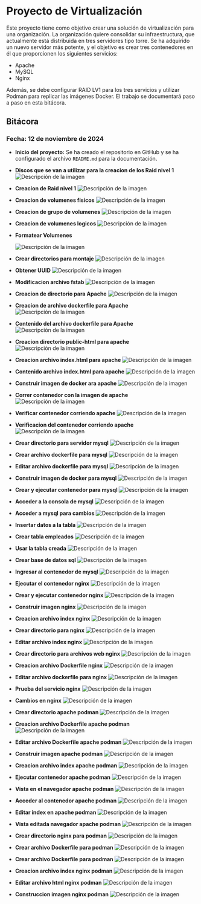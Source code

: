 # Proyecto de Virtualización

Este proyecto tiene como objetivo crear una solución de virtualización para una organización.
La organización quiere consolidar su infraestructura, que actualmente está distribuida en tres servidores tipo torre. Se ha adquirido un nuevo servidor más potente, y el objetivo es crear tres contenedores en él que proporcionen los siguientes servicios:

- Apache
- MySQL
- Nginx

Además, se debe configurar RAID LV1 para los tres servicios y utilizar Podman para replicar las imágenes Docker. El trabajo se documentará paso a paso en esta bitácora.

## Bitácora

### Fecha: 12 de noviembre de 2024
- **Inicio del proyecto:** Se ha creado el repositorio en GitHub y se ha configurado el archivo `README.md` para la documentación.



- **Discos que se van a utilizar para la creacion de los Raid nivel 1**
  ![Descripción de la imagen](https://github.com/RamiroRojasBociga/proyecto-virtualizacion/blob/main/Discos%20para%20raid.png)

- **Creacion de Raid nivel 1**
  ![Descripción de la imagen](https://raw.githubusercontent.com/RamiroRojasBociga/proyecto-virtualizacion/7360178289677da1d0b4f135909b04ff9db93321/Creacion%20de%20raid.png)

- **Creacion de volumenes fisicos**
  ![Descripción de la imagen](https://github.com/RamiroRojasBociga/proyecto-virtualizacion/blob/main/Creacion%20volumenes%20fisicos.png?raw=true)

- **Creacion de grupo de volumenes**
  ![Descripción de la imagen](https://github.com/RamiroRojasBociga/proyecto-virtualizacion/blob/main/Creacion%20grupo%20de%20volumenes.png?raw=true)

- **Creacion de volumenes logicos**
  ![Descripción de la imagen](https://github.com/RamiroRojasBociga/proyecto-virtualizacion/blob/main/Creacion%20Volumenes%20Logicos.png?raw=true)

- **Formatear Volumenes**
  
  ![Descripción de la imagen](https://github.com/RamiroRojasBociga/proyecto-virtualizacion/blob/main/Formatear%20los%20volumenes.png?raw=true)

- **Crear directorios para montaje**
  ![Descripción de la imagen](https://github.com/RamiroRojasBociga/proyecto-virtualizacion/blob/main/Crear%20Directorios%20para%20montaje.png?raw=true)

- **Obtener UUID**
  ![Descripción de la imagen](https://github.com/RamiroRojasBociga/proyecto-virtualizacion/blob/main/Obtener%20UUID.png?raw=true)

- **Modificacion archivo fstab**
  ![Descripción de la imagen](https://github.com/RamiroRojasBociga/proyecto-virtualizacion/blob/main/Modificacion%20archivo%20fstab.png?raw=true)

- **Creacion de directorio para Apache**
  ![Descripción de la imagen](https://raw.githubusercontent.com/RamiroRojasBociga/proyecto-virtualizacion/40870a554c0b690856979732c246f12bbf55d181/Creacion%20directorio%20para%20apache.png)

- **Creacion de archivo dockerfile para Apache**
  ![Descripción de la imagen](https://raw.githubusercontent.com/RamiroRojasBociga/proyecto-virtualizacion/c11e82689b4335badcb1a5fc9a916d9fecb82d54/Creacion%20archivo%20Dockerfile.png)

- **Contenido del archivo dockerfile para Apache**
  ![Descripción de la imagen](https://raw.githubusercontent.com/RamiroRojasBociga/proyecto-virtualizacion/546d2acae52a855c7cf202c210131c53a8005389/Contenido%20Archivo%20dockerfile.png)

- **Creacion directorio public-html para apache**
  ![Descripción de la imagen](https://github.com/RamiroRojasBociga/proyecto-virtualizacion/blob/main/Creacion%20directorio%20public-html.png?raw=true)

- **Creacion archivo index.html para apache**
  ![Descripción de la imagen](https://github.com/RamiroRojasBociga/proyecto-virtualizacion/blob/main/Creacion%20archivo%20index%20html.png?raw=true)

- **Contenido archivo index.html para apache**
  ![Descripción de la imagen](https://raw.githubusercontent.com/RamiroRojasBociga/proyecto-virtualizacion/c66d96ed61d0187ac84271355ed69262c9e28c54/Contenido%20Archivo%20index%20html.png)

- **Construir imagen de docker ara apache**
  ![Descripción de la imagen](https://raw.githubusercontent.com/RamiroRojasBociga/proyecto-virtualizacion/49fabe3e5e35045894b37253199be30d94d48974/Construir%20imagen%20de%20docker.png)

- **Correr contenedor con la imagen de apache**
  ![Descripción de la imagen](https://raw.githubusercontent.com/RamiroRojasBociga/proyecto-virtualizacion/7c5bf03b0732d52a248e84dad9567f1cfb64961b/Correr%20contenedor%20imagen%20de%20Apache.png)

- **Verificar contenedor corriendo apache**
  ![Descripción de la imagen](https://raw.githubusercontent.com/RamiroRojasBociga/proyecto-virtualizacion/7c5bf03b0732d52a248e84dad9567f1cfb64961b/Correr%20contenedor%20imagen%20de%20Apache.png)

- **Verificacion del contenedor corriendo apache**
  ![Descripción de la imagen](https://raw.githubusercontent.com/RamiroRojasBociga/proyecto-virtualizacion/8158c1d34dd5ba3380efaea07d593df3592231fe/Verificacion%20de%20contenedor%20corriendo%202.png)

- **Crear directorio para servidor mysql**
  ![Descripción de la imagen](https://raw.githubusercontent.com/RamiroRojasBociga/proyecto-virtualizacion/1179e99f26bdd2aea78caed33686c5a13d6781d2/Crear%20directorio%20para%20servidor%20MySql.png)

- **Crear archivo dockerfile para mysql**
  ![Descripción de la imagen](https://github.com/RamiroRojasBociga/proyecto-virtualizacion/blob/main/Crear%20archivo%20dockerfile%20para%20mysql.png?raw=true)

- **Editar archivo dockerfile para mysql**
  ![Descripción de la imagen](https://github.com/RamiroRojasBociga/proyecto-virtualizacion/blob/main/Editar%20archivo%20dockerfile%20para%20mysql.png?raw=true)

- **Construir imagen de docker para mysql**
  ![Descripción de la imagen](https://github.com/RamiroRojasBociga/proyecto-virtualizacion/blob/main/Construir%20imagen%20de%20docker%20para%20mysql.png?raw=true)

- **Crear y ejecutar contenedor para mysql**
  ![Descripción de la imagen](https://github.com/RamiroRojasBociga/proyecto-virtualizacion/blob/main/Crear%20y%20ejecutar%20contenedor%20para%20mysql.png?raw=true)

- **Acceder a la consola de mysql**
  ![Descripción de la imagen](https://github.com/RamiroRojasBociga/proyecto-virtualizacion/blob/main/Acceder%20a%20la%20consola%20de%20mysql.png?raw=true)

- **Acceder a mysql para cambios**
  ![Descripción de la imagen](https://github.com/RamiroRojasBociga/proyecto-virtualizacion/blob/main/Acceder%20a%20mysql%20para%20cambios.png)

- **Insertar datos a la tabla**
  ![Descripción de la imagen](https://github.com/user-attachments/assets/3cad430f-3daf-4f21-891b-d8244f0f8c12)

- **Crear tabla empleados**
  ![Descripción de la imagen](https://github.com/RamiroRojasBociga/proyecto-virtualizacion/blob/main/Crear%20tabla%20empleados.png)

- **Usar la tabla creada**
  ![Descripción de la imagen](https://github.com/RamiroRojasBociga/proyecto-virtualizacion/blob/main/Usar%20la%20tabla%20creada.png?raw=true)

- **Crear base de datos sql**
  ![Descripción de la imagen](https://github.com/RamiroRojasBociga/proyecto-virtualizacion/blob/main/Crear%20base%20de%20datos%20sql.png?raw=true)

- **Ingresar al contenedor de mysql**
  ![Descripción de la imagen](https://raw.githubusercontent.com/RamiroRojasBociga/proyecto-virtualizacion/52f3fe0a48446ed210d94b18bfc1e916b0a8f535/Ingresar%20al%20contenedor%20de%20mysql.png)

- **Ejecutar el contenedor nginx**
  ![Descripción de la imagen](https://raw.githubusercontent.com/RamiroRojasBociga/proyecto-virtualizacion/fd4875277a9079f006f4c3d3c0bc75ae95ca9acd/Ejecutar%20el%20contenedor%20nginx.png)

- **Crear y ejecutar contenedor nginx**
  ![Descripción de la imagen](https://github.com/RamiroRojasBociga/proyecto-virtualizacion/blob/main/Crear%20y%20ejecutar%20contenedor%20nginx.png)

- **Construir imagen nginx**
  ![Descripción de la imagen](https://github.com/RamiroRojasBociga/proyecto-virtualizacion/commit/9cb9deb43ce902b6f6334b20a112a16b8913b2a7)

- **Creacion archivo index nginx**
  ![Descripción de la imagen](https://raw.githubusercontent.com/RamiroRojasBociga/proyecto-virtualizacion/ece8bb5f1e779d973be0e55c26000fea66f8720c/Creacion%20archivo%20index%20nginx.png)

- **Crear directorio para nginx**
  ![Descripción de la imagen](https://raw.githubusercontent.com/RamiroRojasBociga/proyecto-virtualizacion/8aa3d996645ce8931cb853372f82ed8be0d35140/Crear%20directorio%20para%20nginx.png)

- **Editar archivo index nginx**
  ![Descripción de la imagen](https://github.com/RamiroRojasBociga/proyecto-virtualizacion/blob/main/Editar%20archivo%20index%20nginx.png)

- **Crear directorio para archivos web nginx**
  ![Descripción de la imagen](https://github.com/RamiroRojasBociga/proyecto-virtualizacion/blob/main/Crear%20directorio%20para%20archivos%20web.png?raw=true)

- **Creacion archivo Dockerfile nginx**
  ![Descripción de la imagen](https://raw.githubusercontent.com/RamiroRojasBociga/proyecto-virtualizacion/d171db386a9713458cf00f40cbd4bd55b09bbc2f/Creacion%20archivo%20Dockerfile%20nginx.png)

- **Editar archivo dockerfile para nginx**
  ![Descripción de la imagen](https://github.com/RamiroRojasBociga/proyecto-virtualizacion/blob/main/Editar%20archivo%20dockerfile%20para%20nginx.png?raw=true)

- **Prueba del servicio nginx**
  ![Descripción de la imagen](https://github.com/RamiroRojasBociga/proyecto-virtualizacion/blob/main/Prueba%20del%20servicio%20nginx.png?raw=true)

- **Cambios en nginx**
  ![Descripción de la imagen](https://github.com/RamiroRojasBociga/proyecto-virtualizacion/blob/main/Cambios%20en%20nginx.png?raw=true)

- **Crear directorio apache podman**
  ![Descripción de la imagen](https://github.com/RamiroRojasBociga/proyecto-virtualizacion/blob/main/Crear%20directorio%20apache%20podman.png?raw=true)

- **Creacion archivo Dockerfile apache podman**
  ![Descripción de la imagen](https://raw.githubusercontent.com/RamiroRojasBociga/proyecto-virtualizacion/57ba61333813127a007bf232512ee385aff31e1c/Creacion%20archivo%20Dockerfile%20apache%20podman.png)

- **Editar archivo Dockerfile apache podman**
  ![Descripción de la imagen](https://raw.githubusercontent.com/RamiroRojasBociga/proyecto-virtualizacion/ca45d0872c055fd7d416b3f393a679609691b6df/Editar%20archivo%20Dockerfile%20apache%20podman.png)

- **Construir imagen apache podman**
  ![Descripción de la imagen](https://raw.githubusercontent.com/RamiroRojasBociga/proyecto-virtualizacion/5d5e404f617ef28e15e9ae8d58792f3958e7fba6/Construir%20imagen%20apache%20podman.png)

- **Creacion archivo index apache podman**
  ![Descripción de la imagen](https://raw.githubusercontent.com/RamiroRojasBociga/proyecto-virtualizacion/c224ba32a9ea3429d9b4b75cc5d70465e0a28fdf/Creacion%20archivo%20index%20apache%20podman.png)

- **Ejecutar contenedor apache podman**
  ![Descripción de la imagen](https://raw.githubusercontent.com/RamiroRojasBociga/proyecto-virtualizacion/2179f2b4e93f67220e8ec74fc0d7730700e7b400/Ejecutar%20contenedor%20apache%20podman.png)

- **Vista en el navegador apache podman**
  ![Descripción de la imagen](https://raw.githubusercontent.com/RamiroRojasBociga/proyecto-virtualizacion/1f804d197ad41149d276613b00517d38b0c1bc30/Vista%20en%20el%20navegador%20apache%20podman.png)

- **Acceder al contenedor apache podman**
  ![Descripción de la imagen](https://raw.githubusercontent.com/RamiroRojasBociga/proyecto-virtualizacion/bb887b7cfd98735c9d99a7a5af6c667e8e8b0c6d/Acceder%20al%20contenedor%20apache%20podman.png)

- **Editar index en apache podman**
  ![Descripción de la imagen](https://raw.githubusercontent.com/RamiroRojasBociga/proyecto-virtualizacion/d2a0f7be59842fb8c5496d1ffc92ec555a751a13/Editar%20index%20en%20apache%20podman.png)

- **Vista editada navegador apache podman**
  ![Descripción de la imagen](https://raw.githubusercontent.com/RamiroRojasBociga/proyecto-virtualizacion/12e8a8a461ca2801492e6d91cb4f406997e37984/Vista%20editada%20navegador%20apache%20podman.png)



- **Crear directorio nginx para podman**
  ![Descripción de la imagen](https://raw.githubusercontent.com/RamiroRojasBociga/proyecto-virtualizacion/c134a9944fa05f99451170ee5c391bbf09ab87f4/Crear%20directorio%20nginx%20para%20podman.png)

- **Crear archivo Dockerfile para podman**
  ![Descripción de la imagen](https://raw.githubusercontent.com/RamiroRojasBociga/proyecto-virtualizacion/b9b2508fcaff0b2d0e591e23bd13787ed1b5c6db/Crear%20archivo%20Dockerfile%20para%20podman.png)

- **Crear archivo Dockerfile para podman**
  ![Descripción de la imagen](https://raw.githubusercontent.com/RamiroRojasBociga/proyecto-virtualizacion/b9b2508fcaff0b2d0e591e23bd13787ed1b5c6db/Crear%20archivo%20Dockerfile%20para%20podman.png)

- **Creacion archivo index nginx podman**
  ![Descripción de la imagen](https://raw.githubusercontent.com/RamiroRojasBociga/proyecto-virtualizacion/586ff265d4d9aac6c543d78f55a8fd4a00022d1b/Creacion%20archivo%20index%20nginx%20podman.png)

- **Editar archivo html nginx podman**
  ![Descripción de la imagen](https://github.com/RamiroRojasBociga/proyecto-virtualizacion/blob/main/Editar%20archivo%20html%20nginx%20podman.png?raw=true)

- **Construccion imagen nginx podman**
  ![Descripción de la imagen](https://raw.githubusercontent.com/RamiroRojasBociga/proyecto-virtualizacion/28ad16f66357853c2ced8b5c84340d56061cefc7/Construccion%20imagen%20nginx%20podman.png)


  



